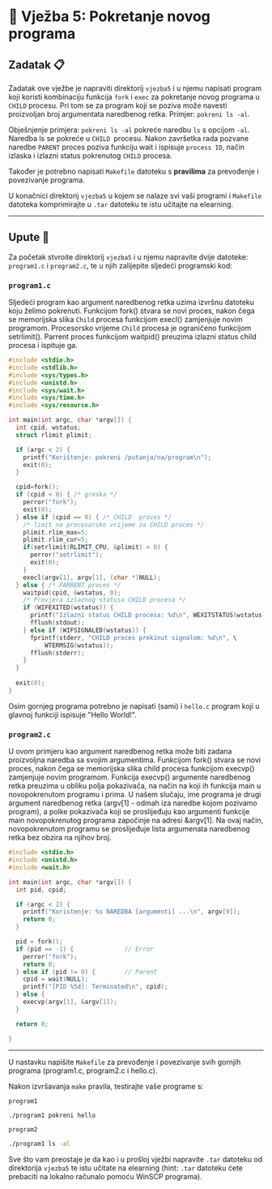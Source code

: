 # 🚀 Vježba 5: Pokretanje novog programa

## Zadatak 📋

Zadatak ove vježbe je napraviti direktorij `vjezba5` i u njemu napisati program koji koristi kombinaciju funkcija `fork` i `exec` za pokretanje novog programa u `CHILD` procesu. Pri tom se za program koji se poziva može navesti proizvoljan broj argumentata naredbenog retka. Primjer: `pokreni ls -al`.

Obješnjenje primjera:
`pokreni ls -al` pokreće naredbu `ls` s opcijom `-al`. Naredba ls se pokreće u `CHILD `procesu. Nakon završetka rada pozvane naredbe `PARENT` proces poziva funkciju wait i ispisuje `process ID`, način izlaska i izlazni status pokrenutog `CHILD` procesa.

Također je potrebno napisati `Makefile` datoteku s <b>pravilima</b> za prevođenje i povezivanje programa.

U konačnici direktorij `vjezba5` u kojem se nalaze svi vaši programi i `Makefile` datoteka komprimirajte u `.tar` datoteku te istu učitajte na elearning.

___

## Upute 🧭

Za početak stvroite direktorij `vjezba5` i u njemu napravite dvije datoteke: `program1.c` i `program2.c`, te u njih zalijepite sljedeći programski kod:

### `program1.c`

Sljedeći program kao argument naredbenog retka uzima izvršnu datoteku koju želimo pokrenuti. Funkcijom fork() stvara se novi proces, nakon čega se memorijska slika `Child` procesa funkcijom execl() zamjenjuje novim programom. Procesorsko vrijeme `Child` procesa je ograničeno funkcijom setrlimit(). Parrent proces funkcijom waitpid() preuzima izlazni status child procesa i ispituje ga.

``` c
#include <stdio.h>
#include <stdlib.h>
#include <sys/types.h>
#include <unistd.h>
#include <sys/wait.h>
#include <sys/time.h>
#include <sys/resource.h>

int main(int argc, char *argv[]) {
  int cpid, wstatus;
  struct rlimit plimit;

  if (argc < 2) {
    printf("Korištenje: pokreni /putanja/na/program\n");
    exit(0);
  }

  cpid=fork();
  if (cpid < 0) { /* greska */
    perror("fork");
    exit(0);
  } else if (cpid == 0) { /* CHILD  proces */
    /* limit na procesorsko vrijeme za CHILD proces */
    plimit.rlim_max=5;
    plimit.rlim_cur=5;
    if(setrlimit(RLIMIT_CPU, &plimit) < 0) {
      perror("setrlimit");
      exit(0);
    }
    execl(argv[1], argv[1], (char *)NULL);
  } else { /* PARRENT proces */
    waitpid(cpid, &wstatus, 0);
    /* Provjera izlaznog statusa CHILD procesa */
    if (WIFEXITED(wstatus)) {
      printf("Izlazni status CHILD procesa: %d\n", WEXITSTATUS(wstatus));
      fflush(stdout);
    } else if (WIFSIGNALED(wstatus)) {
      fprintf(stderr, "CHILD proces prekinut signalom: %d\n", \
	      WTERMSIG(wstatus));
      fflush(stderr);
    }
  }
  
  exit(0);
}
```
Osim gornjeg programa potrebno je napisati (sami) i `hello.c` program koji u glavnoj funkciji ispisuje "Hello World!".

### `program2.c`
U ovom primjeru kao argument naredbenog retka može biti zadana proizvoljna naredba sa svojim argumentima. Funkcijom fork() stvara se novi proces, nakon čega se memorijska slika child procesa funkcijom execvp() zamjenjuje novim programom. Funkcija execvp() argumente naredbenog retka preuzima u obliku polja pokazivača, na način na koji ih funkcija main u novopokrenutom programu i prima. U našem slučaju, ime programa je drugi argument naredbenog retka (argv[1] - odmah iza naredbe kojom pozivamo program), a polke pokazivača koji se proslijeđuju kao argumenti funkcije main novopokrenutog programa započinje na adresi &argv[1]. Na ovaj način, novopokrenutom programu se proslijeđuje lista argumenata naredbenog retka bez obzira na njihov broj.

``` c
#include <stdio.h>
#include <unistd.h>
#include <wait.h>

int main(int argc, char *argv[]) {
  int pid, cpid;

  if (argc < 2) {
    printf("Koristenje: %s NAREDBA [argumenti] ...\n", argv[0]);
    return 0;
  }

  pid = fork();
  if (pid == -1) {              // Error
    perror("fork");
    return 0;
  } else if (pid != 0) {        // Parent
    cpid = wait(NULL);
    printf("[PID %5d]: Terminated\n", cpid);
  } else {
    execvp(argv[1], &argv[1]);
  }

  return 0;

}
```
___

U nastavku napišite `Makefile` za prevođenje i povezivanje svih gornjih programa (program1.c, program2.c i hello.c).

Nakon izvršavanja `make` pravila, testirajte vaše programe s:

`program1`
``` bash
./program1 pokreni hello
```

`program2`
``` bash
./program1 ls -al
```


Sve što vam preostaje je da kao i u prošloj vježbi napravite `.tar` datoteku od direktorija `vjezba5` te istu učitate na elearning (hint: `.tar` datoteku ćete prebaciti na lokalno računalo pomoću WinSCP programa). 
